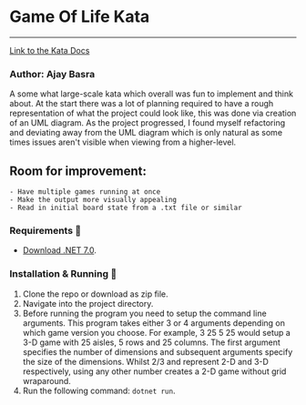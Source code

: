 # Game Of Life Kata
---

[Link to the Kata Docs](https://github.com/MYOB-Technology/General_Developer/blob/main/katas/kata-conways-game-of-life/kata-conways-game-of-life.md)

### Author: Ajay Basra
A some what large-scale kata which overall was fun to implement and think about. At the start there was a lot of planning required to have a rough representation of what the project could look like, this was done via creation of an UML diagram. As the project progressed, I found myself refactoring and deviating away from the UML diagram which is only natural as some times issues aren't visible when viewing from a higher-level.
## Room for improvement:
    - Have multiple games running at once
    - Make the output more visually appealing
    - Read in initial board state from a .txt file or similar
### Requirements 🔧
* [Download .NET 7.0](https://dotnet.microsoft.com/en-us/download/dotnet/7.0).

### Installation & Running 🔌
1. Clone the repo or download as zip file.
2. Navigate into the project directory.
3. Before running the program you need to setup the command line arguments. This program takes either 3 or 4 arguments depending on which game version you choose. For example, 3 25 5 25 would setup a 3-D game with 25 aisles, 5 rows and 25 columns. The first argument specifies the number of dimensions and subsequent arguments specify the size of the dimensions. Whilst 2/3 and represent 2-D and 3-D respectively, using any other number creates a 2-D game without grid wraparound.
4. Run the following command: `dotnet run`.